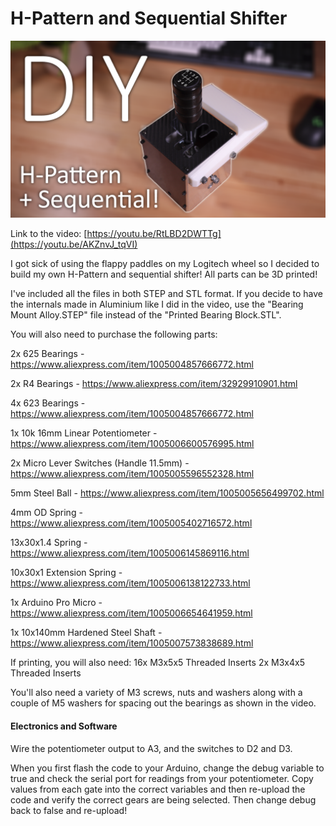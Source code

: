 # H-Pattern and Sequential Shifter

![Alt text](title.png "H-Shifter")

Link to the video: [https://youtu.be/RtLBD2DWTTg](https://youtu.be/AKZnvJ_tqVI)

I got sick of using the flappy paddles on my Logitech wheel so I decided to build my own H-Pattern and sequential shifter! All parts can be 3D printed!

I've included all the files in both STEP and STL format. If you decide to have the internals made in Aluminium like I did in the video, use the "Bearing Mount Alloy.STEP" file instead of the "Printed Bearing Block.STL".

You will also need to purchase the following parts:

2x 625 Bearings - https://www.aliexpress.com/item/1005004857666772.html

2x R4 Bearings - https://www.aliexpress.com/item/32929910901.html

4x 623 Bearings - https://www.aliexpress.com/item/1005004857666772.html

1x 10k 16mm Linear Potentiometer - https://www.aliexpress.com/item/1005006600576995.html

2x Micro Lever Switches (Handle 11.5mm) - https://www.aliexpress.com/item/1005005596552328.html

5mm Steel Ball - https://www.aliexpress.com/item/1005005656499702.html

4mm OD Spring - https://www.aliexpress.com/item/1005005402716572.html

13x30x1.4 Spring - https://www.aliexpress.com/item/1005006145869116.html

10x30x1 Extension Spring - https://www.aliexpress.com/item/1005006138122733.html

1x Arduino Pro Micro - https://www.aliexpress.com/item/1005006654641959.html

1x 10x140mm Hardened Steel Shaft - https://www.aliexpress.com/item/1005007573838689.html

If printing, you will also need:
16x M3x5x5 Threaded Inserts
2x M3x4x5 Threaded Inserts

You'll also need a variety of M3 screws, nuts and washers along with a couple of M5 washers for spacing out the bearings as shown in the video.

#### Electronics and Software

Wire the potentiometer output to A3, and the switches to D2 and D3.

When you first flash the code to your Arduino, change the debug variable to true and check the serial port for readings from your potentiometer. Copy values from each gate into the correct variables and then re-upload the code and verify the correct gears are being selected. Then change debug back to false and re-upload!
